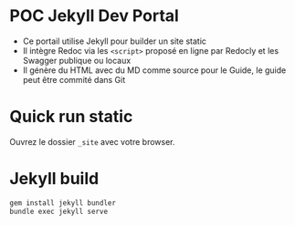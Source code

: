 # POC Jekyll Dev Portal

- Ce portail utilise Jekyll pour builder un site static
- Il intègre Redoc via les `<script>` proposé en ligne par Redocly et les Swagger publique ou locaux
- Il génère du HTML avec du MD comme source pour le Guide, le guide peut être commité dans Git

# Quick run static

Ouvrez le dossier `_site` avec votre browser.

# Jekyll build

```bash
gem install jekyll bundler
bundle exec jekyll serve
```